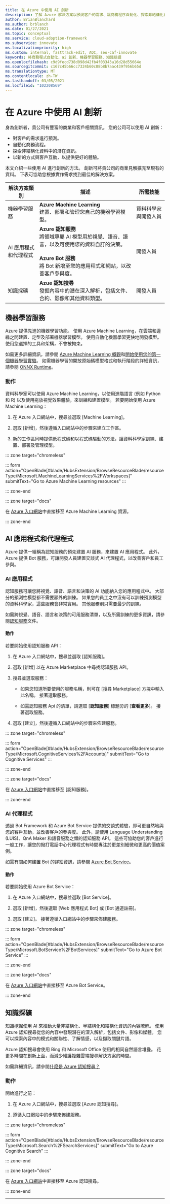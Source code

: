 ```yaml
---
title: 在 Azure 中使用 AI 創新
description: 了解 Azure 解決方案以預測客戶的需求、讓商務程序自動化、探索非結構化資料中的潛在資訊，並以新的方式與客戶互動，以提供更好的體驗。
author: BrianBlanchard
ms.author: brblanch
ms.date: 01/27/2021
ms.topic: conceptual
ms.service: cloud-adoption-framework
ms.subservice: innovate
ms.localizationpriority: high
ms.custom: internal, fasttrack-edit, AQC, seo-caf-innovate
keywords: 將商務程式自動化、ai 創新、機器學習服務、知識挖掘
ms.openlocfilehash: c9d9fecd738d098d42fb4f03343a16d28d55664e
ms.sourcegitcommit: c167c45b66cc7324b60c88b8b7aac439f956b65d
ms.translationtype: MT
ms.contentlocale: zh-TW
ms.lasthandoff: 03/05/2021
ms.locfileid: "102208569"
---
```

<!-- cSpell:ignore ONNX -->

# <a name="innovate-with-ai-in-azure"></a>在 Azure 中使用 AI 創新

身為創新者，貴公司有豐富的商業和客戶相關資訊。 您的公司可以使用 AI 創新：

- 對客戶的需求進行預測。
- 自動化商務流程。
- 探索非結構化資料中的潛在資訊。
- 以新的方式與客戶互動，以提供更好的體驗。

 本文介紹一些使用 AI 進行創新的方法。 創新可將貴公司的商業見解擴充至現有的資料。 下表可協助您根據實作需求找到最佳的解決方案。

| 解決方案類別 | 描述                                                                                                                              | 所需技能              |
|-----------------------------|------------------------------------------------------------------------------------------------------------------------------------------|------------------------------|
| 機器學習服務            | **Azure Machine Learning** <br> 建置、部署和管理您自己的機器學習模型。                                                       | 資料科學家與開發人員 |
| AI 應用程式和代理程式             | **Azure 認知服務** <br> 將領域專屬 AI 模型用於視覺、語音、語言，以及可使用您的資料自訂的決策。 <br><br> **Azure Bot 服務** <br> 將 Bot 新增至您的應用程式和網站，以改善客戶參與度。 | 開發人員                    |
| 知識採礦            | **Azue 認知搜尋** <br> 發掘內容中的潛在深入解析，包括文件、合約、影像和其他資料類型。      | 開發人員                    |

## <a name="machine-learning"></a>機器學習服務

Azure 提供先進的機器學習功能。 使用 Azure Machine Learning，在雲端和邊緣之間建置、定型及部署機器學習模型。 使用自動化機器學習更快地開發模型。 使用您選擇的工具和架構，不會被拘束。

如需更多詳細資訊，請參閱 [Azure Machine Learning 概觀](/azure/machine-learning/overview-what-is-azure-ml)和[開始使用您的第一個機器學習實驗](/azure/machine-learning/tutorial-1st-experiment-sdk-setup)。 如需機器學習的開放原始碼模型格式和執行階段的詳細資訊，請參閱 [ONNX Runtime](https://www.onnxruntime.ai/)。

<!-- markdownlint-disable MD024 -->

### <a name="action"></a>動作

資料科學家可以使用 Azure Machine Learning，以使用進階語言 (例如 Python 和 R) 以及使用拖放視覺效果體驗，來訓練和建置模型。 若要開始使用 Azure Machine Learning：

1. 在 Azure 入口網站中，搜尋並選取 [Machine Learning]。

1. 選取 [新增]，然後遵循入口網站中的步驟來建立工作區。

1. 新的工作區同時提供低程式碼和以程式碼驅動的方法，讓資料科學家訓練、建置、部署及管理模型。

::: zone target="chromeless"

<!-- markdownlint-disable DOCSMD001 -->

::: form action="OpenBlade[#blade/HubsExtension/BrowseResourceBlade/resourceType/Microsoft.MachineLearningServices%2FWorkspaces]" submitText="Go to Azure Machine Learning resources" :::

<!-- markdownlint-enable DOCSMD001 -->

::: zone-end

::: zone target="docs"

在 [Azure 入口網站](https://portal.azure.com/#blade/HubsExtension/BrowseResourceBlade/resourceType/Microsoft.MachineLearningServices%2FWorkspaces)中直接移至 Azure Machine Learning 資源。

::: zone-end

## <a name="ai-applications-and-agents"></a>AI 應用程式和代理程式

Azure 提供一組稱為認知服務的預先建置 AI 服務，來建置 AI 應用程式。 此外，Azure 提供 Bot 服務，可讓開發人員建置交談式 AI 代理程式，以改善客戶和員工參與。

### <a name="ai-applications"></a>AI 應用程式

認知服務可讓您將視覺、語音、語言和決策的 AI 功能納入您的應用程式中。 大部分的預測性模型都不需要額外的訓練。 如果您的員工之中沒有可以訓練預測模型的資料科學家，這些服務會非常實用。 其他服務則只需要最少的訓練。

如需跨視覺、語音、語言和決策的可用服務清單，以及所需訓練的更多資訊，請參閱[認知服務](/azure/cognitive-services/cognitive-services-and-machine-learning#service-requirements-for-the-data-model)文件。

#### <a name="action"></a>動作

若要開始使用認知服務 API：

1. 在 Azure 入口網站中，搜尋並選取 [認知服務]。

1. 選取 [新增] 以在 Azure Marketplace 中尋找認知服務 API。

1. 搜尋並選取服務：

    - 如果您知道所要使用的服務名稱，則可在 [搜尋 Marketplace] 方塊中輸入此名稱。 接著選取服務。

    - 如需認知服務 Api 的清單，請選取 [**認知服務**] 標題旁的 [**查看更多**]。 接著選取服務。

1. 選取 [建立]，然後遵循入口網站中的步驟來佈建服務。

::: zone target="chromeless"

<!-- markdownlint-disable DOCSMD001 -->

::: form action="OpenBlade[#blade/HubsExtension/BrowseResourceBlade/resourceType/Microsoft.CognitiveServices%2FAccounts]" submitText="Go to Cognitive Services" :::

<!-- markdownlint-enable DOCSMD001 -->

::: zone-end

::: zone target="docs"

在 [Azure 入口網站](https://portal.azure.com/#blade/HubsExtension/BrowseResourceBlade/resourceType/Microsoft.CognitiveServices%2FAccounts)中直接移至 [認知服務]。

::: zone-end

### <a name="ai-agents"></a>AI 代理程式

透過 Bot Framework 和 Azure Bot Service 提供的交談式體驗，即可更自然地與您的客戶互動，並改善客戶的參與度。 此外，請使用 Language Understanding (LUIS)、QnA Maker 和語音服務之類的認知服務 API。 這些可協助您的客戶進行一般工作，讓您的撥打電話中心代理程式有時間專注於更差別細微和更高的價值案例。

如需有關如何建置 Bot 的詳細資訊，請參閱 [Azure Bot Service](/learn/paths/create-bots-with-the-azure-bot-service/)。

#### <a name="action"></a>動作

若要開始使用 Azure Bot Service：

1. 在 Azure 入口網站中，搜尋並選取 [Bot Service]。

1. 選取 [新增]，然後選取 [Web 應用程式 Bot] 或 [Bot 通道註冊]。

1. 選取 [建立]。 接著遵循入口網站中的步驟來佈建服務。

::: zone target="chromeless"

<!-- markdownlint-disable DOCSMD001 -->

::: form action="OpenBlade[#blade/HubsExtension/BrowseResourceBlade/resourceType/Microsoft.BotService%2FBotServices]" submitText="Go to Azure Bot Service" :::

<!-- markdownlint-enable DOCSMD001 -->

::: zone-end

::: zone target="docs"

在 [Azure 入口網站](https://portal.azure.com/#blade/HubsExtension/BrowseResourceBlade/resourceType/Microsoft.BotService%2FBotServices)中直接移至 Azure Bot Service。

::: zone-end

## <a name="knowledge-mining"></a>知識採礦

知識挖掘使用 AI 來推動大量非結構化、半結構化和結構化資訊的內容瞭解。 使用 Azure 認知搜尋從您的內容中發現潛在的深入解析，包括文件、影像和媒體。 您可以探索內容中的模式和關聯性、了解情感，以及擷取關鍵片語。

<!-- docutune:ignore "Azure Search" -->

Azure 認知搜尋會使用 Bing 和 Microsoft Office 使用的相同自然語言堆疊。 花更多時間在創新上面，而減少維護複雜雲端搜尋解決方案的時間。

如需詳細資訊，請參閱[什麼是 Azure 認知搜尋？](/azure/search/search-what-is-azure-search)

### <a name="action"></a>動作

開始進行之前：

1. 在 Azure 入口網站中，搜尋並選取 [Azure 認知搜尋]。

1. 遵循入口網站中的步驟來佈建服務。

::: zone target="chromeless"

<!-- markdownlint-disable DOCSMD001 -->

::: form action="OpenBlade[#blade/HubsExtension/BrowseResourceBlade/resourceType/Microsoft.Search%2FSearchServices]" submitText="Go to Azure Cognitive Search" :::

<!-- markdownlint-enable DOCSMD001 -->

::: zone-end

::: zone target="docs"

在 [Azure 入口網站](https://portal.azure.com/#blade/HubsExtension/BrowseResourceBlade/resourceType/Microsoft.Search%2FSearchServices)中直接移至 Azure 認知搜尋。

::: zone-end

---
